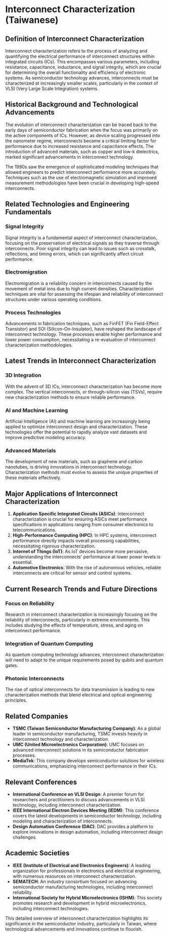 # Interconnect Characterization (Taiwanese)

## Definition of Interconnect Characterization

Interconnect characterization refers to the process of analyzing and quantifying the electrical performance of interconnect structures within integrated circuits (ICs). This encompasses various parameters, including resistance, capacitance, inductance, and signal integrity, which are crucial for determining the overall functionality and efficiency of electronic systems. As semiconductor technology advances, interconnects must be characterized at increasingly smaller scales, particularly in the context of VLSI (Very Large Scale Integration) systems.

## Historical Background and Technological Advancements

The evolution of interconnect characterization can be traced back to the early days of semiconductor fabrication when the focus was primarily on the active components of ICs. However, as device scaling progressed into the nanometer regime, interconnects became a critical limiting factor for performance due to increased resistance and capacitance effects. The introduction of advanced materials, such as copper and low-k dielectrics, marked significant advancements in interconnect technology.

The 1990s saw the emergence of sophisticated modeling techniques that allowed engineers to predict interconnect performance more accurately. Techniques such as the use of electromagnetic simulation and improved measurement methodologies have been crucial in developing high-speed interconnects.

## Related Technologies and Engineering Fundamentals

### Signal Integrity

Signal integrity is a fundamental aspect of interconnect characterization, focusing on the preservation of electrical signals as they traverse through interconnects. Poor signal integrity can lead to issues such as crosstalk, reflections, and timing errors, which can significantly affect circuit performance.

### Electromigration

Electromigration is a reliability concern in interconnects caused by the movement of metal ions due to high current densities. Characterization techniques are vital for assessing the lifespan and reliability of interconnect structures under various operating conditions.

### Process Technologies

Advancements in fabrication techniques, such as FinFET (Fin Field-Effect Transistor) and SOI (Silicon-On-Insulator), have reshaped the landscape of interconnect technology. These processes enable higher performance and lower power consumption, necessitating a re-evaluation of interconnect characterization methodologies.

## Latest Trends in Interconnect Characterization

### 3D Integration

With the advent of 3D ICs, interconnect characterization has become more complex. The vertical interconnects, or through-silicon vias (TSVs), require new characterization methods to ensure reliable performance. 

### AI and Machine Learning

Artificial Intelligence (AI) and machine learning are increasingly being applied to optimize interconnect design and characterization. These technologies offer the potential to rapidly analyze vast datasets and improve predictive modeling accuracy.

### Advanced Materials

The development of new materials, such as graphene and carbon nanotubes, is driving innovations in interconnect technology. Characterization methods must evolve to assess the unique properties of these materials effectively.

## Major Applications of Interconnect Characterization

1. **Application Specific Integrated Circuits (ASICs)**: Interconnect characterization is crucial for ensuring ASICs meet performance specifications in applications ranging from consumer electronics to telecommunications.
2. **High-Performance Computing (HPC)**: In HPC systems, interconnect performance directly impacts overall processing capabilities, necessitating rigorous characterization.
3. **Internet of Things (IoT)**: As IoT devices become more pervasive, understanding the interconnects' performance at lower power levels is essential.
4. **Automotive Electronics**: With the rise of autonomous vehicles, reliable interconnects are critical for sensor and control systems.

## Current Research Trends and Future Directions

### Focus on Reliability

Research in interconnect characterization is increasingly focusing on the reliability of interconnects, particularly in extreme environments. This includes studying the effects of temperature, stress, and aging on interconnect performance.

### Integration of Quantum Computing

As quantum computing technology advances, interconnect characterization will need to adapt to the unique requirements posed by qubits and quantum gates.

### Photonic Interconnects

The rise of optical interconnects for data transmission is leading to new characterization methods that blend electrical and optical engineering principles.

## Related Companies

- **TSMC (Taiwan Semiconductor Manufacturing Company)**: As a global leader in semiconductor manufacturing, TSMC invests heavily in interconnect technology and characterization.
- **UMC (United Microelectronics Corporation)**: UMC focuses on advanced interconnect solutions in its semiconductor fabrication processes.
- **MediaTek**: This company develops semiconductor solutions for wireless communications, emphasizing interconnect performance in their ICs.
  
## Relevant Conferences

- **International Conference on VLSI Design**: A premier forum for researchers and practitioners to discuss advancements in VLSI technology, including interconnect characterization.
- **IEEE International Electron Devices Meeting (IEDM)**: This conference covers the latest developments in semiconductor technology, including modeling and characterization of interconnects.
- **Design Automation Conference (DAC)**: DAC provides a platform to explore innovations in design automation, including interconnect design challenges.

## Academic Societies

- **IEEE (Institute of Electrical and Electronics Engineers)**: A leading organization for professionals in electronics and electrical engineering, with numerous resources on interconnect characterization.
- **SEMATECH**: An industry consortium focused on advancing semiconductor manufacturing technologies, including interconnect reliability.
- **International Society for Hybrid Microelectronics (ISHM)**: This society promotes research and development in hybrid microelectronics, including interconnect technologies.

This detailed overview of interconnect characterization highlights its significance in the semiconductor industry, particularly in Taiwan, where technological advancements and innovations continue to flourish.